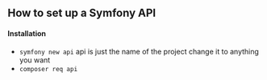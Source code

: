## How to set up a Symfony API

#### Installation
- `symfony new api` api is just the name of the project change it to anything you want
- `composer req api`

